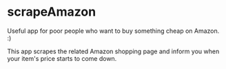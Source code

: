 # scrapeAmazon

Useful app for poor people who want to buy something cheap on Amazon. :)

This app scrapes the related Amazon shopping page and inform you when your item's price starts to come down.
